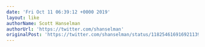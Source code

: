 ```yaml
---
date: 'Fri Oct 11 06:39:12 +0000 2019'
layout: like
authorName: Scott Hanselman
authorUrl: 'https://twitter.com/shanselman'
originalPost: 'https://twitter.com/shanselman/status/1182546169169211392'
---
```

